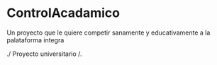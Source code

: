 # ControlAcadamico
Un proyecto que le quiere competir sanamente y educativamente a la palataforma integra

./ Proyecto universitario /.
